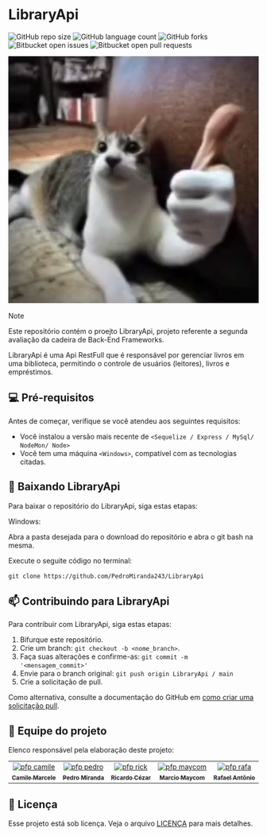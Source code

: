 # LibraryApi

![GitHub repo size](https://img.shields.io/github/repo-size/PedroMiranda243/%2FLibraryApi%2Ftree%2Fmain)
![GitHub language count](https://img.shields.io/github/languages/count/PedroMiranda243/LibraryApi?style=for-the-badge)
![GitHub forks](https://img.shields.io/github/forks/PedroMiranda243/LibraryApi?style=for-the-badge)
![Bitbucket open issues](https://img.shields.io/bitbucket/issues/PedroMiranda243/LibraryApi?style=for-the-badge)
![Bitbucket open pull requests](https://img.shields.io/bitbucket/pr-raw/PedroMiranda243/LibraryApi?style=for-the-badge)

<img src="imagem.png" alt="gatojoinha">

> [!NOTE]
> Este repositório contém o proejto LibraryApi, projeto referente a segunda avaliação da cadeira de Back-End Frameworks.
> <p>
> LibraryApi é uma Api RestFull que é responsável por gerenciar livros em uma biblioteca, permitindo o controle de usuários (leitores), livros e empréstimos.


## 💻 Pré-requisitos

Antes de começar, verifique se você atendeu aos seguintes requisitos:

- Você instalou a versão mais recente de `<Sequelize / Express / MySql/ NodeMon/ Node>`
- Você tem uma máquina `<Windows>`, compatível com as tecnologias citadas.

## 🚀 Baixando LibraryApi

Para baixar o repositório do LibraryApi, siga estas etapas:

Windows:

Abra a pasta desejada para o download do repositório e abra o git bash na mesma.

Execute o seguite código no terminal:

```
git clone https://github.com/PedroMiranda243/LibraryApi
```

## 📫 Contribuindo para LibraryApi

Para contribuir com LibraryApi, siga estas etapas:

1. Bifurque este repositório.
2. Crie um branch: `git checkout -b <nome_branch>`.
3. Faça suas alterações e confirme-as: `git commit -m '<mensagem_commit>'`
4. Envie para o branch original: `git push origin LibraryApi / main`
5. Crie a solicitação de pull.

Como alternativa, consulte a documentação do GitHub em [como criar uma solicitação pull](https://help.github.com/en/github/collaborating-with-issues-and-pull-requests/creating-a-pull-request).

## 🤝 Equipe do projeto

Elenco responsável pela elaboração deste projeto:

<table>
  <tr>
    <td align="center">
      <a href="https://github.com/camimcl" title="Perfil do GitHub">
        <img src="https://avatars.githubusercontent.com/u/143668626?v=4" width="100px;" alt="pfp camile"/><br>
        <sub>
          <b>Camile Marcele</b>
        </sub>
      </a>
    </td>
    <td align="center">
      <a href="https://github.com/PedroMiranda243" title="Perfil do GitHub">
        <img src="https://avatars.githubusercontent.com/u/142632758?v=4" width="100px;" alt="pfp pedro"/><br>
        <sub>
          <b>Pedro Miranda</b>
        </sub>
      </a>
    </td>
    <td align="center">
      <a href="https://github.com/RicardoAlmeida06" title="Perfil do GitHub">
        <img src="https://avatars.githubusercontent.com/u/142633316?v=4" width="100px;" alt="pfp rick"/><br>
        <sub>
          <b>Ricardo Cézar</b>
        </sub>
      </a>
    </td>
    <td align="center">
      <a href="https://github.com/mihaeldatoman" title="Perfil do GitHub">
        <img src="https://avatars.githubusercontent.com/u/140518477?v=4" width="100px;" alt="pfp maycom"/><br>
        <sub>
          <b>Marcio Maycom</b>
        </sub>
      </a>
    </td>
    <td align="center">
      <a href="https://github.com/RAM2252" title="Perfil do GitHub">
        <img src="https://avatars.githubusercontent.com/u/138143680?v=4" width="100px;" alt="pfp rafa"/><br>
        <sub>
          <b>Rafael Antônio</b>
        </sub>
      </a>
    </td>
  </tr>
</table>

## 📝 Licença

Esse projeto está sob licença. Veja o arquivo [LICENÇA](https://github.com/PedroMiranda243/LibraryApi/blob/main/LICENSE) para mais detalhes.
